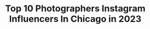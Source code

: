 ---
title: Top 10 Photographers Instagram Influencers In Chicago in 2023
description: >-
  Find top photographers Instagram influencers in Chicago in 2023. Most popular hashtags: #chicago #artofchi #portraitpage.
platform: Instagram
hits: 198
text_top: See the most popular Instagram profiles on inBeat.
text_bottom: Our search engine aggregates 198 Instagram influencers like this in Chicago, United States for you to pitch.
profiles:
  - username: "katiekett"
    fullname: >-
      Katie Kett
    bio: >-
      Mama to Liam 👦🏼 & Theo 👶🏼 Lifestyle & Wedding Photographer • Chicago
    location: "United States"
    followers: 4951
    engagement: 496
    commentsToLikes: 0.044083
    id: ck6u2wn3oucfn0j710idq6clg
    verified: false
    hashtags: ""
  - username: "cs_photographic"
    fullname: >-
      Coale Souder
    bio: >-
      Artist & Photographer Chicago, IL. 🇺🇸 Creature of the night.
    location: "United States"
    followers: 12828
    engagement: 860
    commentsToLikes: 0.026364
    id: ckap1k1hnuv4b0i782ztnr0u9
    verified: false
    hashtags: "#houseoftones, #dof, #worldtones, #shotzdelight"
  - username: "johnstoffer"
    fullname: >-
      John Stoffer
    bio: >-
      Interior and Portrait Photographer || Chicago, IL
    location: "United States"
    followers: 107364
    engagement: 293
    commentsToLikes: 0.011465
    id: ck0tvdb8paxzw0i19po3xdy5i
    verified: true
    hashtags: "#negroni, #n100"
  - username: "barrybutler9"
    fullname: >-
      Barry Butler Chicago
    bio: >-
      Professional landscape photographer. Chicago/Ireland imagery. FAA UAS Remote Pilot. Helicopter aerial photography. Images taken/posted daily. Nikon.
    location: "United States"
    followers: 35141
    engagement: 493
    commentsToLikes: 0.012202
    id: ck0ttv3n24fwu0i1937jo3gg8
    verified: false
    hashtags: ""
  - username: "espressoandmartini"
    fullname: >-
      Neha:  Wandering Consultant
    bio: >-
      📍#Seattle/ #Chicago Photographer/Blogger Travel || Fashion || Coffee Collabs - gurneha.naggi@gmail.com Currently living & exploring PNW
    location: "United States"
    followers: 8686
    engagement: 830
    commentsToLikes: 0.105550
    id: ck0u81sva68sp0i191it30awj
    verified: false
    hashtags: "#desiblogger, #seattlewashington, #fallphotography, #falloutfits"
  - username: "_dannyphoto_"
    fullname: >-
      Daniel Stewart
    bio: >-
      Chicago Photographer (primarily film)
    location: "United States"
    followers: 12522
    engagement: 1592
    commentsToLikes: 0.028206
    id: ck6u1rtmuniec0j71sda8cbn3
    verified: false
    hashtags: "#vscocam, #portraitpage, #instamagazine, #cinestill800t"
  - username: "jm_photography23"
    fullname: >-
      Tyler James
    bio: >-
      SH. Published Chicago photographer/ actor represented by BMG and Paige model and talent. DM for Rates #chicagophotographer
    location: "United States"
    followers: 27108
    engagement: 130
    commentsToLikes: 0.020791
    id: ck6tqrsnntmh90j71ub1siyfp
    verified: false
    hashtags: ""
  - username: "itscolinmiller"
    fullname: >-
      colin miller
    bio: >-
      los angeles via chicago photographer / film maker contact: colinmillermedia@gmail.com
    location: "United States"
    followers: 12873
    engagement: 434
    commentsToLikes: 0.018026
    id: ck0u7aweg46hj0i191jf8hrpq
    verified: false
    hashtags: ""
  - username: "ordavgeek"
    fullname: >-
      Kevin Cargo
    bio: >-
      Aviation photographer from Chicago.
    location: "United States"
    followers: 13915
    engagement: 860
    commentsToLikes: 0.060275
    id: ck5zxfm3f7xab0i14l0w9v5bq
    verified: false
    hashtags: "#plane, #myunitedjourney, #777, #spotters"
  - username: "elizabethnordphoto"
    fullname: >-
      Nashville Wedding Photographer
    bio: >-
      As seen in Martha + Style Me Pretty Best Chicago photographers by Expertise Nashville • Chicago • Destination Portraits @elizabethnordportraits
    location: "United States"
    followers: 5593
    engagement: 149
    commentsToLikes: 0.096366
    id: ck138bp1zfg0y0i19o4ql69oe
    verified: false
    hashtags: ""
---